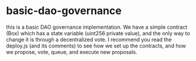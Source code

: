# basic-dao-governance

this is a basic DAO governance implementation. We have a simple contract (Box) which has a state variable (uint256 private value), and the only way to change it is through a decentralized vote. I recommend you read the deploy.js (and its comments) to see how we set up the contracts, and how we propose, vote, queue, and execute new proposals. 
